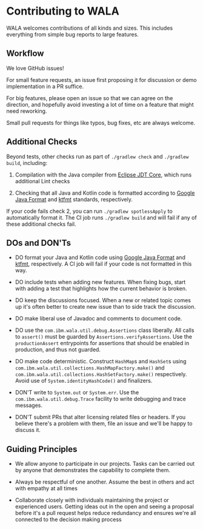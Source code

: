 Contributing to WALA
====================

WALA welcomes contributions of all kinds and sizes. This includes
everything from simple bug reports to large features.

Workflow
--------

We love GitHub issues!

For small feature requests, an issue first proposing it for discussion
or demo implementation in a PR suffice.

For big features, please open an issue so that we can agree on the
direction, and hopefully avoid investing a lot of time on a feature
that might need reworking.

Small pull requests for things like typos, bug fixes, etc are always welcome.

Additional Checks
-----------------

Beyond tests, other checks run as part of `./gradlew check` and
`./gradlew build`, including:

1. Compilation with the Java compiler from [Eclipse JDT
   Core](https://www.eclipse.org/jdt/core/), which runs additional
   Lint checks

1. Checking that all Java and Kotlin code is formatted according to
   [Google Java Format](https://github.com/google/google-java-format)
   and [ktfmt](https://facebook.github.io/ktfmt/) standards,
   respectively.

If your code fails check 2, you can run `./gradlew spotlessApply` to
automatically format it.  The CI job runs `./gradlew build` and will
fail if any of these additional checks fail.

DOs and DON'Ts
--------------

* DO format your Java and Kotlin code using [Google Java
  Format](https://github.com/google/google-java-format) and
  [ktfmt](https://facebook.github.io/ktfmt/), respectively.  A CI job
  will fail if your code is not formatted in this way.

* DO include tests when adding new features. When fixing bugs, start
  with adding a test that highlights how the current behavior is
  broken.

* DO keep the discussions focused. When a new or related topic comes
  up it's often better to create new issue than to side track the
  discussion.

* DO make liberal use of Javadoc and comments to document code.

* DO use the `com.ibm.wala.util.debug.Assertions` class liberally. All
  calls to `assert()` must be guarded by
  `Assertions.verifyAssertions`. Use the `productionAssert`
  entrypoints for assertions that should be enabled in production, and
  thus not guarded.

* DO make code deterministic.  Construct `HashMap`s and `HashSet`s
  using `com.ibm.wala.util.collections.HashMapFactory.make()` and
  `com.ibm.wala.util.collections.HashSetFactory.make()` respectively.
  Avoid use of `System.identityHashCode()` and finalizers.

* DON'T write to `System.out` or `System.err`. Use the
  `com.ibm.wala.util.debug.Trace` facility to write debugging and
  trace messages.

* DON'T submit PRs that alter licensing related files or headers. If
  you believe there's a problem with them, file an issue and we'll be
  happy to discuss it.

Guiding Principles
------------------

* We allow anyone to participate in our projects. Tasks can be carried
  out by anyone that demonstrates the capability to complete them.

* Always be respectful of one another. Assume the best in others and
  act with empathy at all times

* Collaborate closely with individuals maintaining the project or
  experienced users. Getting ideas out in the open and seeing a
  proposal before it's a pull request helps reduce redundancy and
  ensures we're all connected to the decision making process
